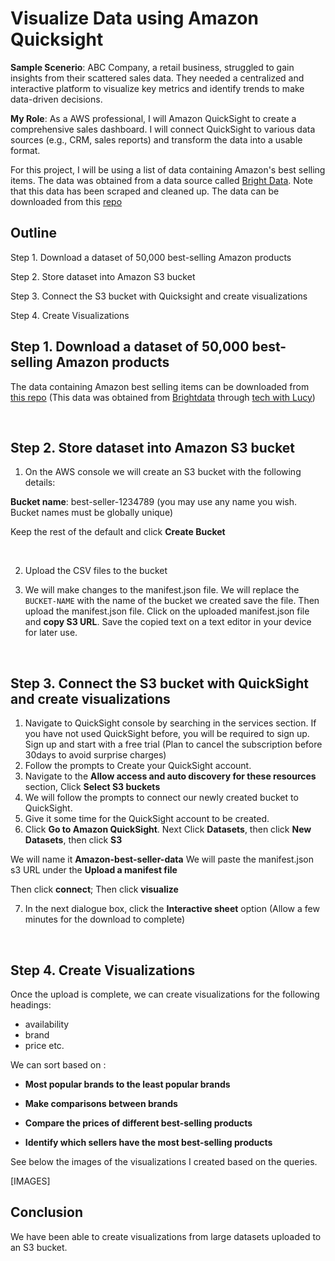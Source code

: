 
# Visualize Data using Amazon Quicksight

**Sample Scenerio**: ABC Company, a retail business, struggled to gain insights from their scattered sales data. They needed a centralized and interactive platform to visualize key metrics and identify trends to make data-driven decisions.

**My Role**: As a AWS professional, I will Amazon QuickSight to create a comprehensive sales dashboard. I will connect QuickSight to various data sources (e.g., CRM, sales reports) and transform the data into a usable format.


For this project, I will be using a list of data containing Amazon's best selling items.
The data was obtained from a data source called [Bright Data](https://brightdata.com/). Note that this data has been scraped and cleaned up. The data can be downloaded from this [repo](https://github.com/laraadeboye/AWS_projects/tree/main/visualize-data-with-amazonQuicksight)



## Outline

Step 1. Download a dataset of 50,000 best-selling Amazon products

Step 2. Store dataset into Amazon S3 bucket


Step 3. Connect the S3 bucket with Quicksight and create visualizations

Step 4. Create Visualizations


## Step 1. Download a dataset of 50,000 best-selling Amazon products 
The data containing Amazon best selling items can be downloaded from [this repo](https://github.com/laraadeboye/AWS_projects/tree/main/visualize-data-with-amazonQuicksight) (This data was obtained from [Brightdata](https://brightdata.com/) through [tech with Lucy](https://github.com/techwithlucy/youtube/tree/main/2-s3-quicksight))

&nbsp;

## Step 2. Store dataset into Amazon S3 bucket  
1. On the AWS console we will create an S3 bucket with the following details:

**Bucket name**: best-seller-1234789 (you may use any name you wish. Bucket names must be globally unique)

Keep the rest of the default and click **Create Bucket**

&nbsp;

2. Upload the CSV files to the bucket

3. We will make changes  to the manifest.json file. We will replace the `BUCKET-NAME`  with the name of the bucket we created save the file. Then upload the manifest.json file.
Click on the uploaded manifest.json file and **copy S3 URL**. Save the copied text on a text editor in your device for later use.

&nbsp;

##  Step 3. Connect the S3 bucket with QuickSight and create visualizations

1. Navigate to QuickSight console by searching in the services section. If you have not used QuickSight before, you will be required to sign up. Sign up and start with a free trial (Plan to cancel the subscription before 30days to avoid surprise charges)
2. Follow the prompts to Create your QuickSight account.
3. Navigate to the **Allow access and auto discovery for these resources** section, Click **Select S3 buckets**
4. We will follow the prompts to connect our newly created bucket to QuickSight. 
5. Give it some time for the QuickSight account to be created.
6. Click **Go to Amazon QuickSight**. Next Click **Datasets**, then click **New Datasets**, then click **S3**

We will name it **Amazon-best-seller-data**
We will paste  the manifest.json s3 URL under the **Upload a manifest file**

Then click **connect**;
Then click **visualize**


7. In the next dialogue box, click the **Interactive sheet** option (Allow a few minutes for the download to complete)

&nbsp;

## Step 4. Create Visualizations

Once the upload is complete, we can create visualizations for the following headings:
* availability
* brand
* price etc.

We can sort based on :
* **Most popular brands to the least popular brands**
* **Make comparisons between brands**

* **Compare the prices of different best-selling products**

* **Identify which sellers have the most best-selling products**

See below the images of the visualizations I created based on the queries.

[IMAGES]

## Conclusion

We have been able to create visualizations from large datasets uploaded to an S3 bucket.
